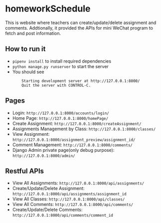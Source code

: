 # homeworkSchedule
This is website where teachers can create/update/delete assignment and comments. Addtionally, 
it provided the APIs for mini WeChat program to fetch and post information.

## How to run it
* `pipenv install` to install required dependencies
* `python manage.py runserver` to start the server
*  You should see
    ```
        Starting development server at http://127.0.0.1:8000/
        Quit the server with CONTROL-C.
    ```
## Pages
* Login: `http://127.0.0.1:8000/accounts/login/`
* Home Page: `http://127.0.0.1:8000/homePage/`
* Create Assignment: `http://127.0.0.1:8000/createAssignment/`
* Assignments Management by Class: `http://127.0.0.1:8000/classes/`
* View Assignment: `http://127.0.0.1:8000/assignment_preview/assignment_id/`
* Comment Management: `http://127.0.0.1:8000/comments/` 
* Django Admin private page(only debug purpose): `http://127.0.0.1:8000/admin/`

## Restful APIs
* View All Assignments: `http://127.0.0.1:8000/api/assignments/`
* Create/Update/Delete Assignment: `http://127.0.0.1:8000/api/assignments/assignment_id`
* View All Classes: `http://127.0.0.1:8000/api/classes/`
* View All Comments: `http://127.0.0.1:8000/api/comments/`
* Create/Update/Delete Comments: `http://127.0.0.1:8000/api/comments/comment_id`

 
